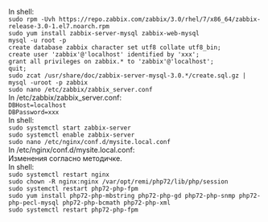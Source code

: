 In shell:  
`sudo rpm -Uvh https://repo.zabbix.com/zabbix/3.0/rhel/7/x86_64/zabbix-release-3.0-1.el7.noarch.rpm`  
`sudo yum install zabbix-server-mysql zabbix-web-mysql`  
`mysql -u root -p`  
`create database zabbix character set utf8 collate utf8_bin;`  
`create user 'zabbix'@'localhost' identified by 'xxx';`  
`grant all privileges on zabbix.* to 'zabbix'@'localhost';`  
`quit;`  
`sudo zcat /usr/share/doc/zabbix-server-mysql-3.0.*/create.sql.gz | mysql -uroot -p zabbix`  
`sudo nano /etc/zabbix/zabbix_server.conf`  
In /etc/zabbix/zabbix_server.conf:  
`DBHost=localhost`  
`DBPassword=xxx`  
In shell:  
`sudo systemctl start zabbix-server`  
`sudo systemctl enable zabbix-server`  
`sudo nano /etc/nginx/conf.d/mysite.local.conf`  
In /etc/nginx/conf.d/mysite.local.conf:  
Изменения согласно методичке.  
In shell:  
`sudo systemctl restart nginx`  
`sudo chown -R nginx:nginx /var/opt/remi/php72/lib/php/session`  
`sudo systemctl restart php72-php-fpm`  
`sudo yum install php72-php-mbstring php72-php-gd php72-php-snmp php72-php-pecl-mysql php72-php-bcmath php72-php-xml`  
`sudo systemctl restart php72-php-fpm`  
